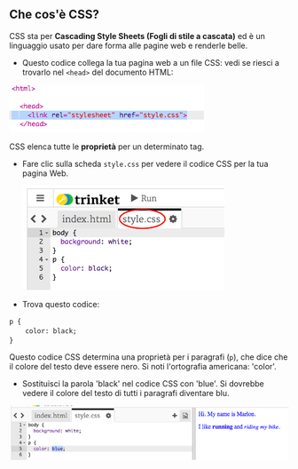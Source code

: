 ## Che cos'è CSS?

CSS sta per **Cascading Style Sheets (Fogli di stile a cascata)** ed è un linguaggio usato per dare forma alle pagine web e renderle belle.

+ Questo codice collega la tua pagina web a un file CSS: vedi se riesci a trovarlo nel `<head>` del documento HTML:

![screenshot](images/birthday-css-link.png)

CSS elenca tutte le **proprietà** per un determinato tag.

+ Fare clic sulla scheda `style.css` per vedere il codice CSS per la tua pagina Web.
    
    ![screenshot](images/birthday-css-tab.png)

+ Trova questo codice:

```html
p {
    color: black;
}
```

Questo codice CSS determina una proprietà per i paragrafi (`p`), che dice che il colore del testo deve essere nero. Si noti l'ortografia americana: 'color'.

+ Sostituisci la parola 'black' nel codice CSS con 'blue'. Si dovrebbe vedere il colore del testo di tutti i paragrafi diventare blu.

![screenshot](images/birthday-edit-css.png)